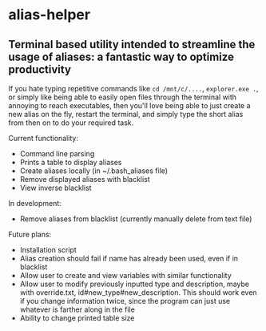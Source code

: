 # alias-helper

## Terminal based utility intended to streamline the usage of aliases: a fantastic way to optimize productivity

If you hate typing repetitive commands like `cd /mnt/c/....`, `explorer.exe .`, or simply like being able to easily open files through the terminal with annoying to reach executables, then you'll love being able to just create a new alias on the fly, restart the terminal, and simply type the short alias from then on to do your required task.

Current functionality:

- Command line parsing
- Prints a table to display aliases
- Create aliases locally (in ~/.bash_aliases file)
- Remove displayed aliases with blacklist
- View inverse blacklist

In development:

- Remove aliases from blacklist (currently manually delete from text file)

Future plans:

- Installation script
- Alias creation should fail if name has already been used, even if in blacklist
- Allow user to create and view variables with similar functionality
- Allow user to modify previously inputted type and description, maybe with override.txt, id#new_type#new_description. This should work even if you change information twice, since the program can just use whatever is farther along in the file
- Ability to change printed table size
